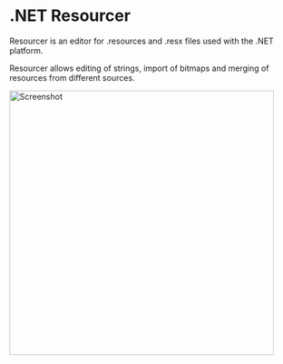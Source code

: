 # .NET Resourcer

Resourcer is an editor for .resources and .resx files used with the .NET platform.

Resourcer allows editing of strings, import of bitmaps and merging of resources from different sources.

<a href="https://www.lutzroeder.com/dotnet"><img src="http://i.imgur.com/Ypw9zxm.png" alt="Screenshot" align="left" width="466"></a>
